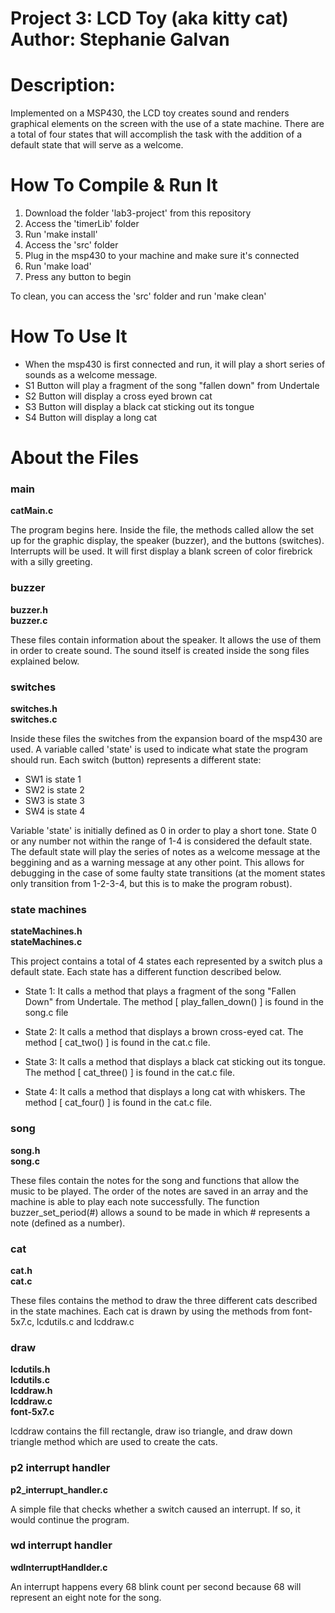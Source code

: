 Project 3: LCD Toy (aka kitty cat) <br>
Author: Stephanie Galvan
====================
# Description:

Implemented on a MSP430, the LCD toy creates sound and renders graphical
elements on the screen with the use of a state machine. There are a total of four states that will
accomplish the task with the addition of a default state that will serve as a welcome. 

# How To Compile & Run It

1. Download the folder 'lab3-project' from this repository
2. Access the 'timerLib' folder
3. Run 'make install'
4. Access the 'src' folder
5. Plug in the msp430 to your machine and make sure it's connected
6. Run 'make load'
7. Press any button to begin

To clean, you can access the 'src' folder and run 'make clean'

# How To Use It

- When the msp430 is first connected and run, it will play a short series of sounds as a welcome message.
- S1 Button will play a fragment of the song "fallen down" from Undertale
- S2 Button will display a cross eyed brown cat
- S3 Button will display a black cat sticking out its tongue
- S4 Button will display a long cat

# About the Files

### main

**catMain.c** <br>

The program begins here. Inside the file, the methods called allow the set up
for the graphic display, the speaker (buzzer), and the buttons
(switches). Interrupts will be used. It will first display a blank screen of
color firebrick with a silly greeting. 

### buzzer

**buzzer.h** <br>
**buzzer.c** <br>

These files contain information about the speaker. It allows the use of them
in order to create sound. The sound itself is created inside the song files
explained below.

### switches

**switches.h** <br>
**switches.c** <br>

Inside these files the switches from the expansion board of the msp430 are
used. A variable called 'state' is used to indicate what state the program
should run. Each switch (button) represents a different state:

- SW1 is state 1
- SW2 is state 2
- SW3 is state 3
- SW4 is state 4

Variable 'state' is initially defined as 0 in order to play a short
tone. State 0 or any number not within the range of 1-4 is considered the
default state. The default state will play the series of notes as a welcome
message at the beggining and as a warning message at any other point. This
allows for debugging in the case of some faulty state transitions (at the
moment states only transition from 1-2-3-4, but this is to make the program robust). 

### state machines

**stateMachines.h** <br>
**stateMachines.c** <br>

This project contains a total of 4 states each represented by a switch plus a
default state. Each state has a different function described below.

- State 1: It calls a method that plays a fragment of the song "Fallen Down"
from Undertale. The method [ play_fallen_down() ] is found in the song.c file

- State 2: It calls a method that displays a brown cross-eyed cat. The method
[ cat_two() ] is found in the cat.c file.

- State 3: It calls a method that displays a black cat sticking out its tongue. The method
[ cat_three() ] is found in the cat.c file.

- State 4: It calls a method that displays a long cat with whiskers. The method
[ cat_four() ] is found in the cat.c file.

### song

**song.h** <br>
**song.c** <br>

These files contain the notes for the song and functions that allow the music
to be played. The order of the notes are saved in an array and the machine is
able to play each note successfully. The function buzzer_set_period(#) allows
a sound to be made in which # represents a note (defined as a number).

### cat

**cat.h** <br>
**cat.c** <br>

These files contains the method to draw the three different cats described in
the state machines. Each cat is drawn by using the methods from font-5x7.c, lcdutils.c and
lcddraw.c

### draw

**lcdutils.h** <br>
**lcdutils.c** <br>
**lcddraw.h** <br>
**lcddraw.c** <br>
**font-5x7.c** <br>

lcddraw contains the fill rectangle, draw iso triangle, and draw down triangle
method which are used to create the cats.

### p2 interrupt handler

**p2_interrupt_handler.c** <br>

A simple file that checks whether a switch caused an interrupt. If so, it
would continue the program.

### wd interrupt handler

**wdInterruptHandlder.c** <br>

An interrupt happens every 68 blink count per second because 68 will represent
an eight note for the song.
